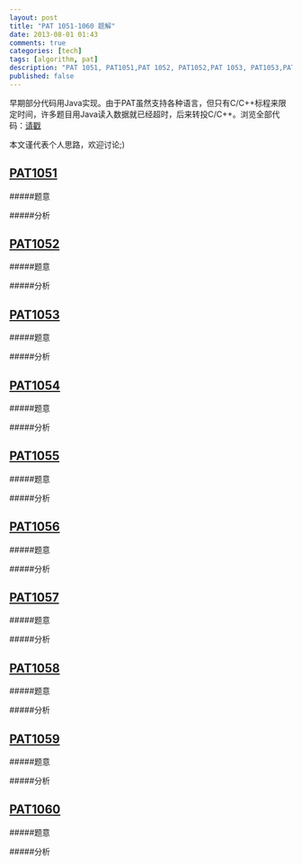```yaml
---
layout: post
title: "PAT 1051-1060 题解"
date: 2013-08-01 01:43
comments: true
categories: [tech]
tags: [algorithm, pat]
description: "PAT 1051, PAT1051,PAT 1052, PAT1052,PAT 1053, PAT1053,PAT 1054, PAT1054,PAT 1055, PAT1055,PAT 1056, PAT1056,PAT 1057, PAT1057,PAT 1058, PAT1058,PAT 1059, PAT1059,PAT 1060, PAT1060, 题解， 解题报告"
published: false
---
```


早期部分代码用Java实现。由于PAT虽然支持各种语言，但只有C/C++标程来限定时间，许多题目用Java读入数据就已经超时，后来转投C/C++。浏览全部代码：[请戳](https://github.com/biaobiaoqi/biaobiaoqiCode/tree/master/src/biaobiaoqi/algorithm/oj/pat/advancedlevel)

本文谨代表个人思路，欢迎讨论;)


[PAT1051](http://pat.zju.edu.cn/contests/pat-a-practise/1051)
---

#####题意



#####分析


<!--more-->

[PAT1052](http://pat.zju.edu.cn/contests/pat-a-practise/1052)
---
#####题意


#####分析


[PAT1053](http://pat.zju.edu.cn/contests/pat-a-practise/1053)
---
#####题意


#####分析

[PAT1054](http://pat.zju.edu.cn/contests/pat-a-practise/1054)
---
#####题意


#####分析

[PAT1055](http://pat.zju.edu.cn/contests/pat-a-practise/1055)
---
#####题意


#####分析


[PAT1056](http://pat.zju.edu.cn/contests/pat-a-practise/1056)
---
#####题意


#####分析


[PAT1057](http://pat.zju.edu.cn/contests/pat-a-practise/1057)
---
#####题意


#####分析

[PAT1058](http://pat.zju.edu.cn/contests/pat-a-practise/1058)
---
#####题意


#####分析



[PAT1059](http://pat.zju.edu.cn/contests/pat-a-practise/1059)
---
#####题意


#####分析



[PAT1060](http://pat.zju.edu.cn/contests/pat-a-practise/1060)
---
#####题意

#####分析
